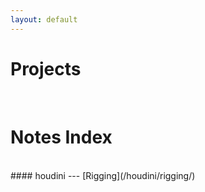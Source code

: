 ```yaml
---
layout: default
---
```


# Projects
<br>

# Notes Index
<br>
#### houdini   
---
[Rigging](/houdini/rigging/)